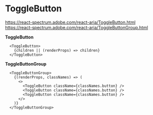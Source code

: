 # ToggleButton

https://react-spectrum.adobe.com/react-aria/ToggleButton.html
https://react-spectrum.adobe.com/react-aria/ToggleButtonGroup.html

__ToggleButton__
```tsx
  <ToggleButton>
    {children || (renderProps) => children}
  </ToggleButton>
```

__ToggleButtonGroup__
```tsx
  <ToggleButtonGroup>
    {(renderProps, classNames) => (
      <>
        <ToggleButton className={classNames.button} />
        <ToggleButton className={classNames.button} />
        <ToggleButton className={classNames.button} />
      </>
    )}
  </ToggleButtonGroup>
```
